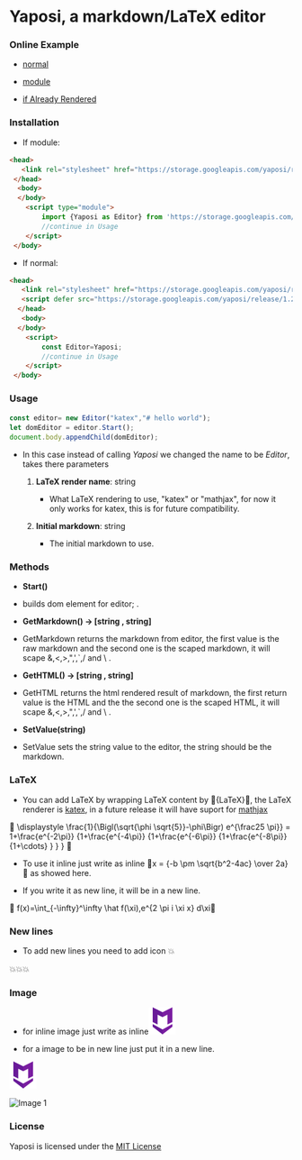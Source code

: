 # Yaposi, a markdown/LaTeX editor
### Online Example
* [normal](https://storage.googleapis.com/yaposi/example/fetching/normal/index.html)

* [module](https://storage.googleapis.com/yaposi/example/fetching/module/index.html)

* [if Already Rendered](https://storage.googleapis.com/yaposi/example/ifAlreadyRendered/index.html)

### Installation
* If module:
```html
<head>
   <link rel="stylesheet" href="https://storage.googleapis.com/yaposi/release/1.2/yaposi.css">
 </head>
  <body>
  </body>
	<script type="module">
		import {Yaposi as Editor} from 'https://storage.googleapis.com/yaposi/release/1.2/yaposi.mjs'
		//continue in Usage
	</script>
 </body>
```
* If normal:
```html
<head>
   <link rel="stylesheet" href="https://storage.googleapis.com/yaposi/release/1.2/yaposi.css">
   <script defer src="https://storage.googleapis.com/yaposi/release/1.2/yaposi.js"></script>
  </head>
   <body>
  </body>
    <script>
		const Editor=Yaposi;
		//continue in Usage
	</script>
 </body>
```

### Usage
```javascript
const editor= new Editor("katex","# hello world");
let domEditor = editor.Start();
document.body.appendChild(domEditor);
```
* In this case instead of calling *Yaposi* we changed the name to be  *Editor*,  takes there parameters
  

   1. **LaTeX render name**: string
       * What LaTeX rendering to use, "katex" or "mathjax", for now it only works for katex, this is for   future compatibility.
	   
   2. **Initial markdown**: string
       * The initial markdown to use.

### Methods

 * **Start()**
  * builds dom element for editor; .

* **GetMarkdown() → [string , string]**
 * GetMarkdown returns the markdown from editor, the first value is the raw markdown and the second one is the scaped markdown, it will scape &,<,>,",',`,/ and &#92; .

* **GetHTML() → [string , string]**
 * GetHTML returns the html rendered result of markdown, the first return value is the HTML and the the second one is the scaped HTML, it will scape &,<,>,",',`,/ and &#92; .

* **SetValue(string)**

 * SetValue sets the string value to the editor, the string should be the markdown.

### LaTeX

* You can add LaTeX by wrapping LaTeX content by  &#129370;{LaTeX}&#128036;,
  the LaTeX renderer is [katex](https://katex.org), in a future release
it will have suport for [mathjax](https://www.mathjax.org)

🥚
\displaystyle \frac{1}{\Bigl(\sqrt{\phi \sqrt{5}}-\phi\Bigr) e^{\frac25 \pi}} 
= 1+\frac{e^{-2\pi}} {1+\frac{e^{-4\pi}} {1+\frac{e^{-6\pi}} {1+\frac{e^{-8\pi}} {1+\cdots} } } }
🐤

* To use it inline just write as inline 🥚x = {-b \pm \sqrt{b^2-4ac} \over 2a}🐤 as showed here.


* If you write it as new line, it will be in a new line.

🥚
f(x)=\int_{-\infty}^\infty
    \hat f(\xi)\,e^{2 \pi i \xi x}
    d\xi🐤

### New lines

* To add new lines you need to add icon &#128165;

💥💥💥

	
### Image
	
* for inline image just write as inline![Image 2][2]

* for a image to be in new line just put it in a new line. 

![Image 2][2]


![Image 1][1]

### License

Yaposi is licensed under the [MIT License](http://opensource.org/licenses/MIT)


[1]: https://images.unsplash.com/photo-1534653169071-4f036d137aca?ixlib=rb-1.2.1&ixid=eyJhcHBfaWQiOjEyMDd9&auto=format&fit=crop&w=748&q=80 "random title" 

[2]: https://github.com/adam-p/markdown-here/raw/master/src/common/images/icon48.png "random title" 
	
	